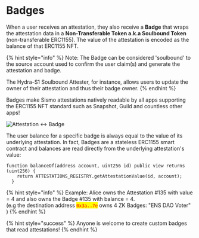 # Badges

When a user receives an attestation, they also receive a **Badge** that wraps the attestation data in a **Non-Transferable Token a.k.a Soulbound Token** (non-transferable ERC1155). The value of the attestation is encoded as the balance of that ERC1155 NFT.

{% hint style="info" %}
Note: The Badge can be considered 'soulbound' to the source account used to confirm the user claim(s) and generate the attestation and badge.&#x20;

The Hydra-S1 Soulbound Attester, for instance, allows users to update the owner of their attestation and thus their badge owner.
{% endhint %}

Badges make Sismo attestations natively readable by all apps supporting the ERC1155 NFT standard such as Snapshot, Guild and countless other apps!

![Attestation <-> Badge](../../../../.gitbook/assets/6\_Badges.png)

The user balance for a specific badge is always equal to the value of its underlying attestation. In fact, Badges are a stateless ERC1155 smart contract and balances are read directly from the underlying attestation's value:

```solidity
function balanceOf(address account, uint256 id) public view returns (uint256) {
    return ATTESTATIONS_REGISTRY.getAttestationValue(id, account);
  }
```

{% hint style="info" %}
Example: Alice owns the Attestation #135 with value = 4 and also owns the Badge #135 with balance = 4.\
(e.g the destination address <mark style="color:red;">`0x3a..7e`</mark> owns 4 ZK Badges:  "ENS DAO Voter" )
{% endhint %}

{% hint style="success" %}
Anyone is welcome to create custom badges that read attestations!
{% endhint %}
